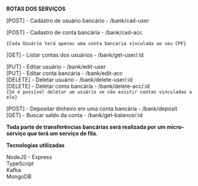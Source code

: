 **ROTAS DOS SERVIÇOS**


[POST] - Cadastro de usuário bancário - /bank/cad-user
<br/>

[POST] - Cadastro de conta bancária - /bank/cad-acc
<br/>

`{Cada Usuário terá apenas uma conta bancaria vinculada ao seu CPF}`

[GET]  - Listar contas dos usuários - /bank/get-user/:id
<br/>

[PUT]  - Editar usuário - /bank/edit-user
<br/>
[PUT]  - Editar conta bancária - /bank/edit-acc
<br/>
[DELETE] - Deletar usuário - /bank/delete-user/:id
<br/>
[DELETE] - Deletar conta bancária - /bank/delete-acc/:id
<br/>
`{Só é possível deletar um usuário se não existir contas vinculadas a ele}`

[POST] - Depositar dinheiro em uma conta bancária - /bank/deposit
<br/>
[GET] - Buscar saldo  da conta - /bank/get-balance/:id
<br/>

**Toda parte de transferências bancárias será realizada por um micro-serviço que terá um serviço de fila.**

**Tecnologias utilizadas**

NodeJS - Express
<br/>
TypeScript
<br/>
Kafka
<br/>
MongoDB
